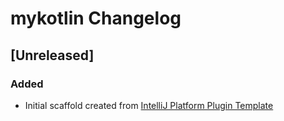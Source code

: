 <!-- Keep a Changelog guide -> https://keepachangelog.com -->

# mykotlin Changelog

## [Unreleased]
### Added
- Initial scaffold created from [IntelliJ Platform Plugin Template](https://github.com/JetBrains/intellij-platform-plugin-template)
